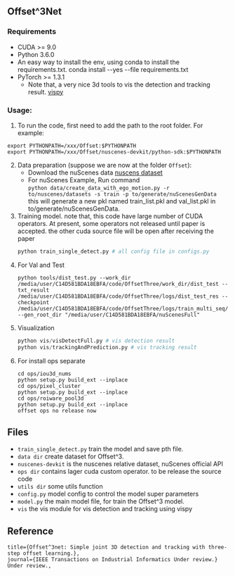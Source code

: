 ## Offset^3Net
### Requirements
- CUDA >= 9.0
- Python 3.6.0
- An easy way to install the env, using conda to install the requirements.txt. conda install --yes --file requirements.txt
- PyTorch >= 1.3.1
  - Note that, a very nice 3d tools to vis the detection and tracking result. [vispy](https://github.com/vispy)
   
### Usage:
1. To run the code, first need to add the path to the root folder. For example:
```
export PYTHONPATH=/xxx/Offset:$PYTHONPATH
export PYTHONPATH=/xxx/Offset/nuscenes-devkit/python-sdk:$PYTHONPATH
```
2. Data preparation (suppose we are now at the folder `Offset`):
   - Download the nuScenes data [nuscens dataset](https://www.nuscenes.org/nuscenes#download)
   - For nuScenes Example, Run command  
     `python data/create_data_with_ego_motion.py -r to/nuscenes/datasets -s train -p to/generate/nuScenesGenData`
     this will generate a new pkl named train_list.pkl and val_list.pkl in to/generate/nuScenesGenData.
3. Training model. 
   note that, this code have large number of CUDA operators. At present, some operators not released until paper is accepted.
   the other cuda source file will be open after receiving the paper
   ```python 
   python train_single_detect.py # all config file in configs.py
   ```
4. For Val and Test
   ```
   python tools/dist_test.py --work_dir /media/user/C14D581BDA18EBFA/code/OffsetThree/work_dir/dist_test --txt_result /media/user/C14D581BDA18EBFA/code/OffsetThree/logs/dist_test_res --checkpoint /media/user/C14D581BDA18EBFA/code/OffsetThree/logs/train_multi_seq/box_512_baseline/epoch_12.pth --gen_root_dir "/media/user/C14D581BDA18EBFA/nuScenesFull"   
   ```
5. Visualization
   ```python 
   python vis/visDetectFull.py # vis detection result
   python vis/trackingAndPrediction.py # vis tracking result
   ```
6. For install ops separate
   ```shell
   cd ops/iou3d_nums
   python setup.py build_ext --inplace
   cd ops/pixel_cluster
   python setup.py build_ext --inplace
   cd ops/roiware_pool3d
   python setup.py build_ext --inplace
   offset ops no release now
   ```

## Files
- `train_single_detect.py` train the model and save pth file.
- `data dir` create dataset for Offset^3.
- `nuscenes-devkit` is the nuscenes relative dataset, nuScenes official API
- `ops dir` contains lager cuda custom operator. to be release the source code
- `utils dir` some utils function
- `config.py` model config to control the model super parameters
- `model.py` the main model file, for train the Offset^3 model.
- `vis` the vis module for vis detection and tracking using vispy

## Reference
```
title={Offset^3net: Simple joint 3D detection and tracking with three-step offset learning.},
journal={IEEE Transactions on Industrial Informatics Under review.}
Under review.,
```